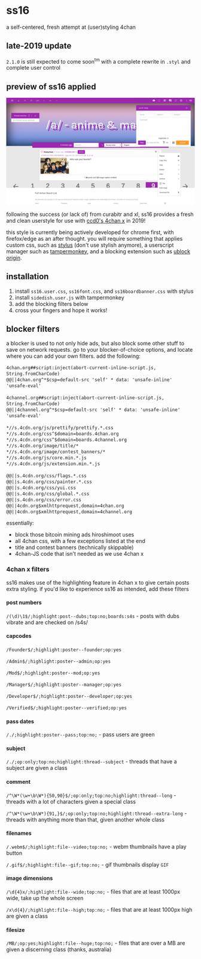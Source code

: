 # ss16
a self-centered, fresh attempt at (user)styling 4chan

## late-2019 update
`2.1.0` is still expected to come soon<sup>tm</sup> with a complete rewrite in `.styl` and complete user control

## preview of ss16 applied
![screenshot of ss16 applied](img/preview.png)

following the success (or lack of) from curabitr and xl, ss16 provides a fresh and clean userstyle for use with [ccd0's 4chan x](https://ccd0.github.io/4chan-x/) in 2019!

this style is currently being actively developed for chrome first, with firefox/edge as an after thought. you will require something that applies custom css, such as [stylus](http://add0n.com/stylus.html) (don't use stylish anymore), a userscript manager such as [tampermonkey](https://tampermonkey.net/), and a blocking extension such as [ublock origin](https://chrome.google.com/webstore/detail/ublock-origin/cjpalhdlnbpafiamejdnhcphjbkeiagm?hl=en).

## installation
1. install `ss16.user.css`, `ss16font.css`, and `ss16boardbanner.css` with stylus
2. install `sidedish.user.js` with tampermonkey
3. add the blocking filters below
4. cross your fingers and hope it works!

## blocker filters
a blocker is used to not only hide ads, but also block some other stuff to save on network requests.
go to your blocker-of-choice options, and locate where you can add your own filters. add the following:

```
4chan.org##script:inject(abort-current-inline-script.js, String.fromCharCode)
@@||4chan.org^*$csp=default-src 'self' * data: 'unsafe-inline' 'unsafe-eval'

4channel.org##script:inject(abort-current-inline-script.js, String.fromCharCode)
@@||4channel.org^*$csp=default-src 'self' * data: 'unsafe-inline' 'unsafe-eval'

*//s.4cdn.org/js/prettify/prettify.*.css
*//s.4cdn.org/css^$domain=boards.4chan.org
*//s.4cdn.org/css^$domain=boards.4channel.org
*//s.4cdn.org/image/title/*
*//s.4cdn.org/image/contest_banners/*
*//s.4cdn.org/js/core.min.*.js
*//s.4cdn.org/js/extension.min.*.js

@@||s.4cdn.org/css/flags.*.css
@@||s.4cdn.org/css/painter.*.css
@@||s.4cdn.org/css/yui.css
@@||s.4cdn.org/css/global.*.css
@@||s.4cdn.org/css/error.css
@@||4cdn.org$xmlhttprequest,domain=4chan.org
@@||4cdn.org$xmlhttprequest,domain=4channel.org
```

essentially:
 - block those bitcoin mining ads hiroshimoot uses
 - all 4chan css, with a few exceptions listed at the end
 - title and contest banners (technically skippable)
 - 4chan-JS code that isn't needed as we use 4chan x
 
### 4chan x filters
ss16 makes use of the highlighting feature in 4chan x to give certain posts extra styling. if you'd like to experience ss16 as intended, add these filters

#### post numbers
`/(\d)\1$/;highlight:post--dubs;top:no;boards:s4s` - posts with dubs vibrate and are checked on /s4s/

#### capcodes
`/Founder$/;highlight:poster--founder;op:yes`

`/Admin$/;highlight:poster--admin;op:yes`

`/Mod$/;highlight:poster--mod;op:yes`

`/Manager$/;highlight:poster--manager;op:yes`

`/Developer$/;highlight:poster--developer;op:yes`

`/Verified$/;highlight:poster--verified;op:yes`

#### pass dates
`/./;highlight:poster--pass;top:no;` - pass users are green

#### subject
`/./;op:only;top:no;highlight:thread--subject` - threads that have a subject are given a class

#### comment
`/^\W*(\w+\b\W*){50,90}$/;op:only;top:no;highlight:thread--long` - threads with a lot of characters given a special class

`/^\W*(\w+\b\W*){91,}$/;op:only;top:no;highlight:thread--extra-long` - threads with anything more than that, given another whole class

#### filenames
`/.webm$/;highlight:file--video;top:no;` - webm thumbnails have a play button

`/.gif$/;highlight:file--gif;top:no;` - gif thumbnails display `GIF`

#### image dimensions
`/\d{4}x/;highlight:file--wide;top:no;` - files that are at least 1000px wide, take up the whole screen

`/x\d{4}/;highlight:file--high;top:no;` - files that are at least 1000px high are given a class

#### filesize
`/MB/;op:yes;highlight:file--huge;top:no;` - files that are over a MB are given a discerning class (thanks, australia)